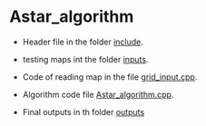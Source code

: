 # Astar_algorithm

* Header file in the folder [include](./include).

* testing maps int the folder [inputs](./inputs).

* Code of reading map in the file [grid_input.cpp](./grid_input.cpp).

* Algorithm code file [Astar_algorithm.cpp](./Astar_algorithm.cpp).

* Final outputs in th folder [outputs](./outputs)


